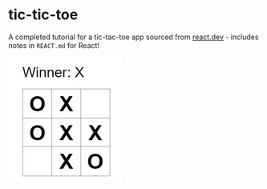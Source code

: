 # tic-tic-toe

A completed tutorial for a tic-tac-toe app sourced from [react.dev](https://react.dev/learn/tutorial-tic-tac-toe#setup-for-the-tutorial) - includes notes in `REACT.md` for React!

![image.png](./public/images//tic-tac-toe-board.jpg)
